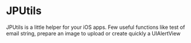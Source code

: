 JPUtils
=======

JPUtils is a little helper for your iOS apps. Few useful functions like test of email string, prepare an image to upload or create quickly a UIAlertView
